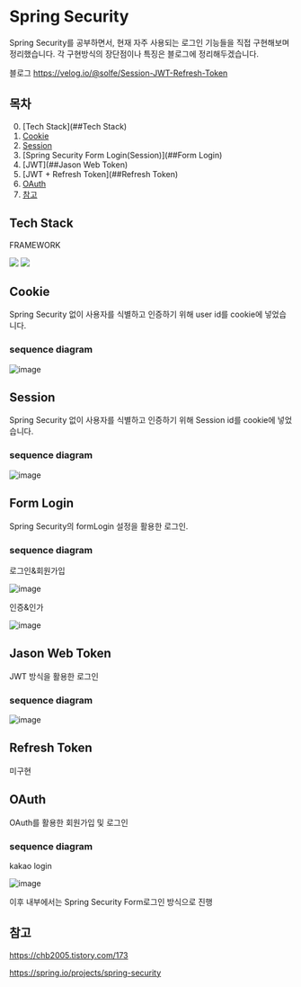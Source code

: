 # Spring Security

Spring Security를 공부하면서, 현재 자주 사용되는 로그인 기능들을 직접 구현해보며 정리했습니다.
각 구현방식의 장단점이나 특징은 블로그에 정리해두겠습니다.

블로그
https://velog.io/@solfe/Session-JWT-Refresh-Token

## 목차

0. [Tech Stack](##Tech Stack)
1. [Cookie](##Cookie)
2. [Session](##Session)
3. [Spring Security Form Login(Session)](##Form Login)
4. [JWT](##Jason Web Token)
5. [JWT + Refresh Token](##Refresh Token)
6. [OAuth](##OAuth)
7. [참고](##참고)

## Tech Stack

FRAMEWORK

<img src="https://img.shields.io/badge/spring-6DB33F?style=for-the-badge&logo=spring&logoColor=white">
<img src="https://img.shields.io/badge/springsecurity-6DB33F?style=for-the-badge&logo=springsecurity&logoColor=white">


## Cookie

Spring Security 없이 사용자를 식별하고 인증하기 위해 user id를 cookie에 넣었습니다.

### sequence diagram

![image](https://github.com/SolfE/spring_security_example/assets/74342496/f12f148f-2530-4ee3-a839-2b391695b843)


## Session

Spring Security 없이 사용자를 식별하고 인증하기 위해 Session id를 cookie에 넣었습니다.

### sequence diagram

![image](https://github.com/SolfE/spring_security_example/assets/74342496/0f993122-5136-4c95-924b-f4319d8818e6)


## Form Login

Spring Security의 formLogin 설정을 활용한 로그인.


### sequence diagram

로그인&회원가입

![image](https://github.com/SolfE/spring_security_example/assets/74342496/961bf339-f3bc-4100-8c05-3a8240db2f5a)


인증&인가

![image](https://github.com/SolfE/spring_security_example/assets/74342496/6071e1e5-4b6a-4ac4-acac-d39757ac3958)


## Jason Web Token

JWT 방식을 활용한 로그인

### sequence diagram

![image](https://github.com/SolfE/spring_security_example/assets/74342496/85e103db-132c-433b-8cf6-f16a950630fd)


## Refresh Token

미구현


## OAuth

OAuth를 활용한 회원가입 및 로그인

### sequence diagram

kakao login

![image](https://github.com/SolfE/spring_security_example/assets/74342496/7a3640f8-4c97-4bc4-8f4a-39c28cec8aee)

이후 내부에서는 Spring Security Form로그인 방식으로 진행



## 참고
https://chb2005.tistory.com/173

https://spring.io/projects/spring-security